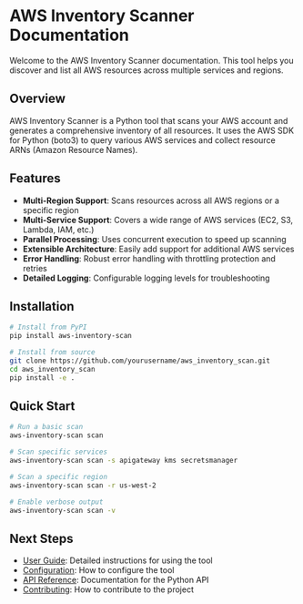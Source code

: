 # AWS Inventory Scanner Documentation

Welcome to the AWS Inventory Scanner documentation. This tool helps you discover and list all AWS resources across multiple services and regions.

## Overview

AWS Inventory Scanner is a Python tool that scans your AWS account and generates a comprehensive inventory of all resources. It uses the AWS SDK for Python (boto3) to query various AWS services and collect resource ARNs (Amazon Resource Names).

## Features

- **Multi-Region Support**: Scans resources across all AWS regions or a specific region
- **Multi-Service Support**: Covers a wide range of AWS services (EC2, S3, Lambda, IAM, etc.)
- **Parallel Processing**: Uses concurrent execution to speed up scanning
- **Extensible Architecture**: Easily add support for additional AWS services
- **Error Handling**: Robust error handling with throttling protection and retries
- **Detailed Logging**: Configurable logging levels for troubleshooting

## Installation

```bash
# Install from PyPI
pip install aws-inventory-scan

# Install from source
git clone https://github.com/yourusername/aws_inventory_scan.git
cd aws_inventory_scan
pip install -e .
```

## Quick Start

```bash
# Run a basic scan
aws-inventory-scan scan

# Scan specific services
aws-inventory-scan scan -s apigateway kms secretsmanager

# Scan a specific region
aws-inventory-scan scan -r us-west-2

# Enable verbose output
aws-inventory-scan scan -v
```

## Next Steps

- [User Guide](user-guide.md): Detailed instructions for using the tool
- [Configuration](configuration.md): How to configure the tool
- [API Reference](api-reference.md): Documentation for the Python API
- [Contributing](contributing.md): How to contribute to the project
